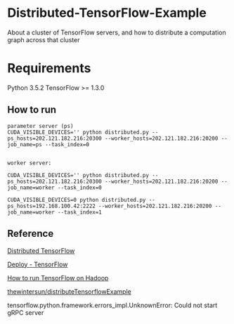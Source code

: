 # Distributed-TensorFlow-Example
About a cluster of TensorFlow servers, and how to distribute a computation graph across that cluster

# Requirements
Python 3.5.2
TensorFlow >= 1.3.0

## How to run
```
parameter server (ps)
CUDA_VISIBLE_DEVICES='' python distributed.py --ps_hosts=202.121.182.216:20300 --worker_hosts=202.121.182.216:20200 --job_name=ps --task_index=0


worker server:

CUDA_VISIBLE_DEVICES='' python distributed.py --ps_hosts=202.121.182.216:20300 --worker_hosts=202.121.182.216:20200 --job_name=worker --task_index=0

CUDA_VISIBLE_DEVICES=0 python distributed.py --ps_hosts=192.168.100.42:2222 --worker_hosts=202.121.182.216:20200 --job_name=worker --task_index=1

```
## Reference
[Distributed TensorFlow](https://www.tensorflow.org/versions/master/deploy/distributed)

[Deploy - TensorFlow](https://www.tensorflow.org/versions/master/deploy/)

[How to run TensorFlow on Hadoop](https://www.tensorflow.org/versions/master/deploy/hadoop)

[thewintersun/distributeTensorflowExample](https://github.com/thewintersun/distributeTensorflowExample)

tensorflow.python.framework.errors_impl.UnknownError: Could not start gRPC server

